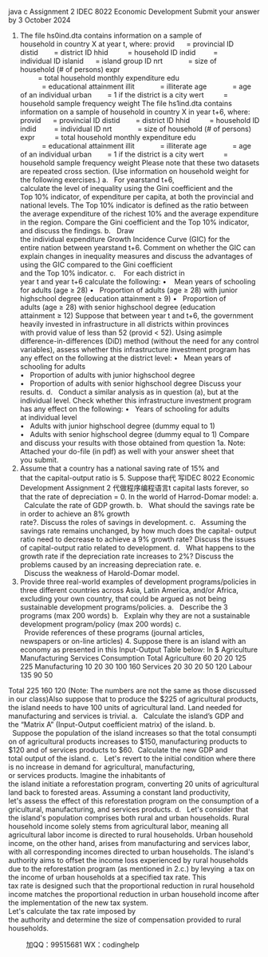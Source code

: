 java c
Assignment 2 
IDEC 8022 Economic Development 
Submit your answer by 3 October 2024
1. The file hs0ind.dta contains information on a sample of household in country X at year t, where:
provid      = provincial ID
distid        = district ID
hhid          = household ID
indid         = individual ID
islanid      = island group ID
nrt             = size of household (# of persons)
expr          = total household monthly expenditure
edu            = educational attainment
illit             = illiterate
age             = age of an individual
urban        = 1 if the district is a city
wert          = household sample frequency weight
The file hs1ind.dta contains information on a sample of household in country X in year t+6, where:
provid      = provincial ID
distid        = district ID
hhid          = household ID
indid         = individual ID
nrt             = size of household (# of persons)
expr          = total household monthly expenditure
edu            = educational attainment
illit             = illiterate
age             = age of an individual
urban        = 1 if the district is a city
wert          = household sample frequency weight
Please note that these two datasets are repeated cross section.
(Use information on household weight for the following exercises.)
a.   For yearstand t+6, calculate the level of inequality using the Gini
coefficient and the Top 10% indicator, of expenditure per capita, at both the provincial and national levels. The Top 10% indicator is defined as the ratio between the average expenditure of the richest 10% and the average expenditure in the region. Compare the Gini coefficient and the Top 10% indicator, and discuss the findings.
b.   Draw the individual expenditure Growth Incidence Curve (GIC) for the
entire nation between yearstand t+6. Comment on whether the GIC can explain changes in inequality measures and discuss the advantages of using the GIC compared to the Gini coefficient and the Top 10% indicator.
c.    For each district in year t and year t+6 calculate the following:
•    Mean years of schooling for adults (age ≥ 28)
•   Proportion of adults (age ≥ 28) with junior highschool degree (education attainment ≥ 9)
•   Proportion of adults (age ≥ 28) with senior highschool degree (education attainment ≥ 12)
Suppose that between year t and t+6, the government heavily invested in infrastructure in all districts within provinces with provid value of less than 52 (provid < 52). Using asimple difference-in-differences (DiD) method (without the need for any control variables), assess whether this infrastructure investment program has any effect on the following at the district level:
•   Mean years of schooling for adults
•   Proportion of adults with junior highschool degree
•   Proportion of adults with senior highschool degree
Discuss your results.
d.   Conduct a similar analysis as in question (a), but at the individual level. Check whether this infrastructure investment program has any effect on the following:
•   Years of schooling for adults at individual level
•   Adults with junior highschool degree (dummy equal to 1)
•   Adults with senior highschool degree (dummy equal to 1)
Compare and discuss your results with those obtained from question 1a.
Note: Attached your do-file (in pdf) as well with your answer sheet that you submit.
2. Assume that a country has a national saving rate of 15% and that the capital-output ratio is 5. Suppose tha代 写IDEC 8022 Economic Development Assignment 2
代做程序编程语言t capital lasts forever, so that the rate of depreciation = 0.
In the world of Harrod-Domar model:
a.   Calculate the rate of GDP growth.
b.   What should the savings rate be in order to achieve an 8% growth rate?. Discuss the roles of savings in development.
c.   Assuming the savings rate remains unchanged, by how much does the capital- output ratio need to decrease to achieve a 9% growth rate? Discuss the issues of capital-output ratio related to development.
d.   What happens to the growth rate if the depreciation rate increases to 2%? Discuss the problems caused by an increasing depreciation rate.
e.   Discuss the weakness of Harold-Domar model.
3. Provide three real-world examples of development programs/policies in three different countries across Asia, Latin America, and/or Africa, excluding your own country, that could be argued as not being sustainable development programs/policies.
a.   Describe the 3 programs (max 200 words)
b.   Explain why they are not a sustainable development program/policy (max 200 words)
c.   Provide references of these programs (journal articles, newspapers or on-line articles)
4. Suppose there is an island with an economy as presented in this Input-Output Table below:
In $ 
Agriculture 
Manufacturing 
Services 
Consumption 
Total 
Agriculture 
60 
20 
20 
125 
225 
Manufacturing 
10 
20 
30 
100 
160 
Services 
20 
30 
20 
50 
120 
Labour 
135 
90 
50 

Total 
225 
160 
120 
(Note: The numbers are not the same as those discussed in our class)Also suppose that to produce the $225 of agricultural products, the island needs to have 100 units of agricultural land. Land needed for manufacturing and services is trivial.
a.   Calculate the island’s GDP and the “Matrix A” (Input-Output coefficient matrix) of the island.
b.   Suppose the population of the island increases so that the total consumption of agricultural products increases to $150, manufacturing products to $120 and of services products to $60.  Calculate the new GDP and total output of the island.
c.   Let's revert to the initial condition where there is no increase in demand for
agricultural, manufacturing, or services products. Imagine the inhabitants of the island initiate a reforestation program, converting 20 units of agricultural land back to forested areas. Assuming a constant land productivity, let's assess the effect of this reforestation program on the consumption of agricultural, manufacturing, and services products.
d.   Let's consider that the island's population comprises both rural and urban
households. Rural household income solely stems from agricultural labor, meaning all agricultural labor income is directed to rural households. Urban household income, on the other hand, arises from manufacturing and services labor, with all corresponding incomes directed to urban households.
The island's authority aims to offset the income loss experienced by rural households due to the reforestation program (as mentioned in 2.c.) by levying  a tax on the income of urban households at a specified tax rate. This tax rate is designed such that the proportional reduction in rural household income matches the proportional reduction in urban household income after the implementation of the new tax system. Let's calculate the tax rate imposed by the authority and determine the size of compensation provided to rural households.





         
加QQ：99515681  WX：codinghelp

